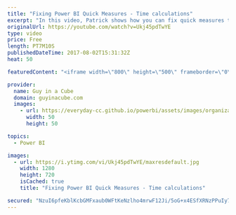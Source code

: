 ```yaml
---
title: "Fixing Power BI Quick Measures - Time calculations"
excerpt: "In this video, Patrick shows how you can fix quick measures that break when you use dates with time calculations.   Patrick referenced a blog from Kasper de Jong. You can find that here:  Use the Power BI quick calcs with your own date table https://www.kasperonbi.com/use-the-power-bi-quick-calcs-with-your-own-date-table/"
originalUrl: https://youtube.com/watch?v=Ukj45pdTwYE
type: video
price: Free
length: PT7M10S
publishedDateTime: 2017-08-02T15:31:32Z
heat: 50

featuredContent: "<iframe width=\"800\" height=\"500\" frameborder=\"0\" src=\"https://www.youtube.com/embed/Ukj45pdTwYE\" allow=\"accelerometer; autoplay; encrypted-media; gyroscope; picture-in-picture\" allowfullscreen></iframe>"

provider:
  name: Guy in a Cube
  domain: guyinacube.com
  images:
    - url: https://everyday-cc.github.io/powerbi/assets/images/organizations/guyinacube.com-50x50.jpg
      width: 50
      height: 50

topics:
  - Power BI

images:
  - url: https://i.ytimg.com/vi/Ukj45pdTwYE/maxresdefault.jpg
    width: 1280
    height: 720
    isCached: true
    title: "Fixing Power BI Quick Measures - Time calculations"

secured: "NzuI6pfeKblKcbGMFxaub0WFtKeNzlho4mrwF12Ji/5oG+x4ESfXRNzPPuIy7zZr7rJKLOLxlKsc/VWik4ALx1A1lRdLo4dGMhcod7APUwdNVOOzqj9cqow9UfAoTV+MaFQUDbR9GqDRaHf1JVxPJisw4mFROem67Vg6alGHDajcr+ZSB5ACIaDYRolZdMUM5VnR0bGIu5g68krxkohx8npQgqN6QLWDeWDkC33ApFBEJm3f2T9hM6F6dkfDMbSnLhLVhSVLec2V2h410jLAsh1R+Bia4sWxk9WGR9sTppZGbPkPjixfmeNSQ8qYZeUMiJTQNEW7a6j/EvNCnch7g8EFY587zdhJhf9XNO6flXz/r4uZA1MWh541HDECB0DoqiZzkiAUijXJMdgiOBxjK0SnRGsmbRZD3rTfYsemoNI=;NLN9Sqxtk/dfAjbf/2puvg=="
---
```


